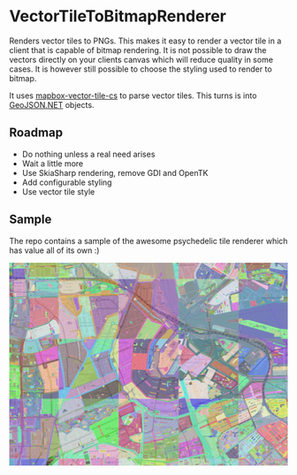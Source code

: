# VectorTileToBitmapRenderer 
Renders vector tiles to PNGs. This makes it easy to render a vector tile in a client that is capable of bitmap rendering. It is not possible to draw the vectors directly on your clients canvas which will reduce quality in some cases. It is however still possible to choose the styling used to render to bitmap.

It uses [mapbox-vector-tile-cs](https://github.com/bertt/mapbox-vector-tile-cs) to parse vector tiles. This turns is into [GeoJSON.NET](https://github.com/GeoJSON-Net/GeoJSON.Net) objects.

## Roadmap
* Do nothing unless a real need arises
* Wait a little more
* Use SkiaSharp rendering, remove GDI and OpenTK
* Add configurable styling
* Use vector tile style

## Sample
The repo contains a sample of the awesome psychedelic tile renderer which has value all of its own :)

![Alt text](/docs/psychedelic-tiles.png?raw=true "Optional Title")
